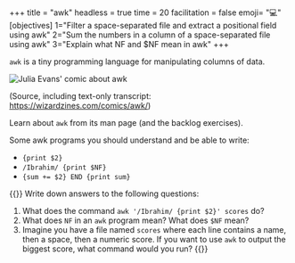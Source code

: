 +++
title = "awk"
headless = true
time = 20
facilitation = false
emoji= "💻"
[objectives]
    1="Filter a space-separated file and extract a positional field using awk"
    2="Sum the numbers in a column of a space-separated file using awk"
    3="Explain what NF and $NF mean in awk"
+++

`awk` is a tiny programming language for manipulating columns of data.

![Julia Evans' comic about awk](https://wizardzines.com/images/uploads/awk.png)

(Source, including text-only transcript: https://wizardzines.com/comics/awk/)

Learn about `awk` from its man page (and the backlog exercises).

Some awk programs you should understand and be able to write:
* `{print $2}`
* `/Ibrahim/ {print $NF}`
* `{sum += $2} END {print sum}`

{{<note type="Exercise">}}
Write down answers to the following questions:

1. What does the command `awk '/Ibrahim/ {print $2}' scores` do?
2. What does `NF` in an `awk` program mean? What does `$NF` mean?
3. Imagine you have a file named `scores` where each line contains a name, then a space, then a numeric score. If you want to use `awk` to output the biggest score, what command would you run?
{{</note>}}
